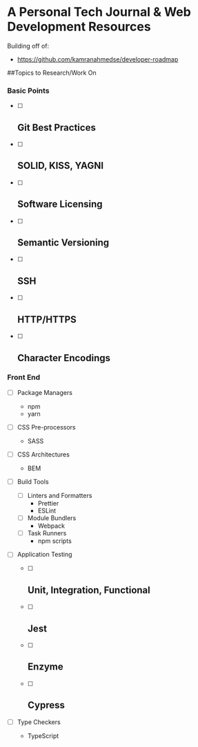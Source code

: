 # A Personal Tech Journal & Web Development Resources
Building off of:
- https://github.com/kamranahmedse/developer-roadmap

##Topics to Research/Work On
### Basic Points
- [ ] Git Best Practices
  - 
- [ ] SOLID, KISS, YAGNI
  - 
- [ ] Software Licensing
  - 
- [ ] Semantic Versioning
  - 
- [ ] SSH
  - 
- [ ] HTTP/HTTPS
  -
- [ ] Character Encodings
  - 

### Front End
- [ ] Package Managers
  - npm
  - yarn
  
- [ ] CSS Pre-processors
  - SASS
  
- [ ] CSS Architectures
  - BEM
  
- [ ] Build Tools
  - [ ] Linters and Formatters
    - Prettier
    - ESLint
  - [ ] Module Bundlers
    - Webpack
  - [ ] Task Runners
    - npm scripts

- [ ] Application Testing
  - [ ] Unit, Integration, Functional
    - 
  - [ ] Jest
    - 
  - [ ] Enzyme
    - 
  - [ ] Cypress
    - 

- [ ] Type Checkers
  - TypeScript 

  






